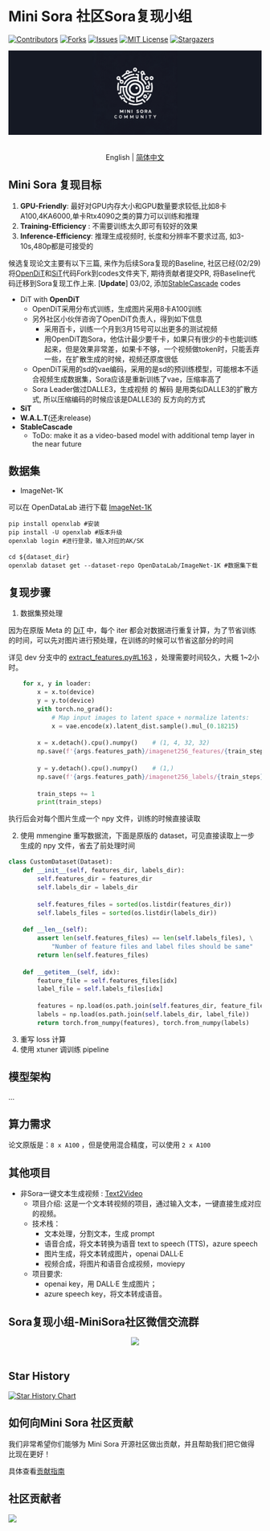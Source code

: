 # Mini Sora 社区Sora复现小组

<!-- PROJECT SHIELDS -->

[![Contributors][contributors-shield]][contributors-url]
[![Forks][forks-shield]][forks-url]
[![Issues][issues-shield]][issues-url]
[![MIT License][license-shield]][license-url]
[![Stargazers][stars-shield]][stars-url]
<br />

<!-- PROJECT LOGO -->
<div align="center">

<img src="./assets/logo.jpg" width="600"/>
  <div>&nbsp;</div>
  <div align="center">
  </div>
</div>

<div align="center">

English | [简体中文](./README_CN.md)  

</div>

## Mini Sora 复现目标

1. **GPU-Friendly**: 最好对GPU内存大小和GPU数量要求较低,比如8卡A100,4KA6000,单卡Rtx4090之类的算力可以训练和推理
2. **Training-Efficiency** : 不需要训练太久即可有较好的效果
3. **Inference-Efficiency**: 推理生成视频时, 长度和分辨率不要求过高, 如3-10s,480p都是可接受的

候选复现论文主要有以下三篇, 来作为后续Sora复现的Baseline, 社区已经(02/29)将[OpenDiT](https://github.com/NUS-HPC-AI-Lab/OpenDiT)和[SiT](https://github.com/willisma/SiT)代码Fork到codes文件夹下, 期待贡献者提交PR, 将Baseline代码迁移到Sora复现工作上来. [**Update**] 03/02, 添加[StableCascade](https://github.com/Stability-AI/StableCascade) codes

- DiT with **OpenDiT**
  - OpenDiT采用分布式训练，生成图片采用8卡A100训练
  - 另外社区小伙伴咨询了OpenDiT负责人，得到如下信息
    - 采用百卡，训练一个月到3月15号可以出更多的测试视频
    - 用OpenDiT跑Sora，他估计最少要千卡，如果只有很少的卡也能训练起来，但是效果非常差，如果卡不够，一个视频做token时，只能丢弃一些，在扩散生成的时候，视频还原度很低
  - OpenDiT采用的sd的vae编码，采用的是sd的预训练模型，可能根本不适合视频生成数据集，Sora应该是重新训练了vae，压缩率高了
  - Sora Leader做过DALLE3，生成视频 的 解码 是用类似DALLE3的扩散方式, 所以压缩编码的时候应该是DALLE3的 反方向的方式
- **SiT**
- **W.A.L.T**(还未release)
- **StableCascade**
  - ToDo: make it as a video-based model with additional temp layer in the near future

## 数据集

- ImageNet-1K

可以在 OpenDataLab 进行下载 [ImageNet-1K](https://opendatalab.org.cn/OpenDataLab/ImageNet-1K)

```shell
pip install openxlab #安装
pip install -U openxlab #版本升级
openxlab login #进行登录，输入对应的AK/SK

cd ${dataset_dir}
openxlab dataset get --dataset-repo OpenDataLab/ImageNet-1K #数据集下载
```

## 复现步骤

1. 数据集预处理

因为在原版 Meta 的 [DiT](https://github.com/facebookresearch/DiT) 中，每个 iter 都会对数据进行重复计算，为了节省训练的时间，可以先对图片进行预处理，在训练的时候可以节省这部分的时间

详见 dev 分支中的 [extract_features.py#L163](https://github.com/mini-sora/MiniSora-DiT/blob/ad13c58370842db333c77253709e3fbbc1e9a092/extract_features.py#L163-L177) ，处理需要时间较久，大概 1~2小时。

```python
    for x, y in loader:
        x = x.to(device)
        y = y.to(device)
        with torch.no_grad():
            # Map input images to latent space + normalize latents:
            x = vae.encode(x).latent_dist.sample().mul_(0.18215)
            
        x = x.detach().cpu().numpy()    # (1, 4, 32, 32)
        np.save(f'{args.features_path}/imagenet256_features/{train_steps}.npy', x)

        y = y.detach().cpu().numpy()    # (1,)
        np.save(f'{args.features_path}/imagenet256_labels/{train_steps}.npy', y)
            
        train_steps += 1
        print(train_steps)
```

执行后会对每个图片生成一个 npy 文件，训练的时候直接读取

2. 使用 mmengine 重写数据流，下面是原版的 dataset，可见直接读取上一步生成的 npy 文件，省去了前处理时间

```python
class CustomDataset(Dataset):
    def __init__(self, features_dir, labels_dir):
        self.features_dir = features_dir
        self.labels_dir = labels_dir

        self.features_files = sorted(os.listdir(features_dir))
        self.labels_files = sorted(os.listdir(labels_dir))

    def __len__(self):
        assert len(self.features_files) == len(self.labels_files), \
            "Number of feature files and label files should be same"
        return len(self.features_files)

    def __getitem__(self, idx):
        feature_file = self.features_files[idx]
        label_file = self.labels_files[idx]

        features = np.load(os.path.join(self.features_dir, feature_file))
        labels = np.load(os.path.join(self.labels_dir, label_file))
        return torch.from_numpy(features), torch.from_numpy(labels)
```

3. 重写 loss 计算
4. 使用 xtuner 调训练 pipeline

## 模型架构

...

## 算力需求

论文原版是：`8 x A100` ，但是使用混合精度，可以使用 `2 x A100`

## 其他项目

- 非Sora一键文本生成视频 : [Text2Video](./Others/Text2Video.md)
  - 项目介绍: 这是一个文本转视频的项目，通过输入文本，一键直接生成对应的视频。
  - 技术栈：
    - 文本处理，分割文本，生成 prompt
    - 语音合成，将文本转换为语音 text to speech (TTS)，azure speech
    - 图片生成，将文本转成图片，openai DALL·E
    - 视频合成，将图片和语音合成视频，moviepy
  - 项目要求:
    - openai key，用 DALL·E 生成图片；
    - azure speech key，将文本转成语音。
  
<!-- 
**提交PR或者Issue后**, 可以申请加入MiniSora贡献者社群并申请加入 Sora 有关论文复现小组！

<div align="center">

<img src="assets/sora-reproduce.png" width="200"/>
  <div>&nbsp;</div>
  <div align="center">
  </div>
</div>
-->

## Sora复现小组-MiniSora社区微信交流群

<div align="center">

<img src="../assets/sora-reproduce.png" width="200"/>
  <div>&nbsp;</div>
  <div align="center">
  </div>
</div>

## Star History

[![Star History Chart](https://api.star-history.com/svg?repos=mini-sora/minisora&type=Date)](https://star-history.com/#mini-sora/minisora&Date)

## 如何向Mini Sora 社区贡献

我们非常希望你们能够为 Mini Sora 开源社区做出贡献，并且帮助我们把它做得比现在更好！

具体查看[贡献指南](../docs/CONTRIBUTING.md)

## 社区贡献者

<!-- readme: collaborators,contributors -start -->

<!-- readme: collaborators,contributors -end -->

<a href="https://github.com/mini-sora/minisora/graphs/contributors">
  <img src="https://contrib.rocks/image?repo=mini-sora/minisora" />
</a>

[your-project-path]: mini-sora/minisora
[contributors-shield]: https://img.shields.io/github/contributors/mini-sora/minisora.svg?style=flat-square
[contributors-url]: https://github.com/mini-sora/minisora/graphs/contributors
[forks-shield]: https://img.shields.io/github/forks/mini-sora/minisora.svg?style=flat-square
[forks-url]: https://github.com/mini-sora/minisora/network/members
[stars-shield]: https://img.shields.io/github/stars/mini-sora/minisora.svg?style=flat-square
[stars-url]: https://github.com/mini-sora/minisora/stargazers
[issues-shield]: https://img.shields.io/github/issues/mini-sora/minisora.svg?style=flat-square
[issues-url]: https://img.shields.io/github/issues/mini-sora/minisora.svg
[license-shield]: https://img.shields.io/github/license/mini-sora/minisora.svg?style=flat-square
[license-url]: https://github.com/mini-sora/minisora/blob/main/LICENSE